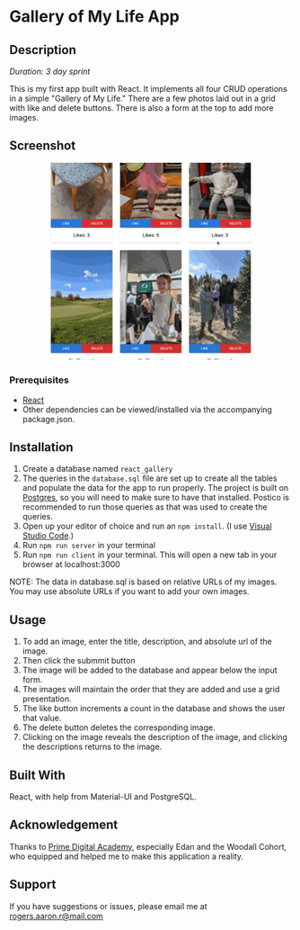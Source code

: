 # Gallery of My Life App

## Description

_Duration: 3 day sprint_

This is my first app built with React.  It implements all four CRUD operations in a simple "Gallery of My Life."  There are a few photos laid out in a grid with like and delete buttons. There is also a form at the top to add more images.

## Screenshot

![App in use:](https://github.com/aaron-r-rogers/weekend-react-gallery/blob/master/wireframes/GalleryDemo.gif)

### Prerequisites

- [React](https://reactjs.org/)
- Other dependencies can be viewed/installed via the accompanying package.json.

## Installation

1. Create a database named `react_gallery`
2. The queries in the `database.sql` file are set up to create all the tables and populate the data for the app to run properly. The project is built on [Postgres](https://www.postgresql.org/download/), so you will need to make sure to have that installed. Postico is recommended to run those queries as that was used to create the queries.
3. Open up your editor of choice and run an `npm install`. (I use [Visual Studio Code](https://code.visualstudio.com/).)
4. Run `npm run server` in your terminal
4. Run `npm run client` in your terminal. This will open a new tab in your browser at localhost:3000

NOTE: The data in database.sql is based on relative URLs of my images.  You may use absolute URLs if you want to add your own images.

## Usage

1. To add an image, enter the title, description, and absolute url of the image.
2. Then click the submmit button
3. The image will be added to the database and appear below the input form.
4. The images will maintain the order that they are added and use a grid presentation.
5. The like button increments a count in the database and shows the user that value.
6. The delete button deletes the corresponding image.
7. Clicking on the image reveals the description of the image, and clicking the descriptions returns to the image.

## Built With

React, with help from Material-UI and PostgreSQL.

## Acknowledgement
Thanks to [Prime Digital Academy](www.primeacademy.io), especially Edan and the Woodall Cohort, who equipped and helped me to make this application a reality.

## Support
If you have suggestions or issues, please email me at [rogers.aaron.r@mail.com](mailto:rogers.aaron.r@gmail.com)

